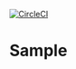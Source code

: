 [![CircleCI](https://circleci.com/gh/SugandhaSapra/Sample.svg?style=svg)](https://circleci.com/gh/SugandhaSapra/Sample)

# Sample

